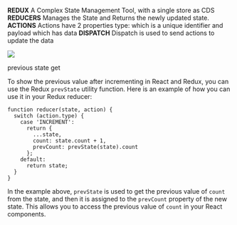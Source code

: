 **REDUX**
A Complex State Management Tool,
with a single store as CDS
**REDUCERS**
Manages the State and Returns the
newly updated state.
**ACTIONS**
Actions have 2 properties type: which
is a unique identifier and payload
which has data
**DISPATCH**
Dispatch is used to send actions to
update the data



![](https://i.imgur.com/HoXoTPf.png)




previous state get

To show the previous value after incrementing in React and Redux, you can use the Redux `prevState` utility function. Here is an example of how you can use it in your Redux reducer:

```
function reducer(state, action) {
  switch (action.type) {
    case 'INCREMENT':
      return {
        ...state,
        count: state.count + 1,
        prevCount: prevState(state).count
      };
    default:
      return state;
  }
}

```

In the example above, `prevState` is used to get the previous value of `count` from the state, and then it is assigned to the `prevCount` property of the new state. This allows you to access the previous value of `count` in your React components.


